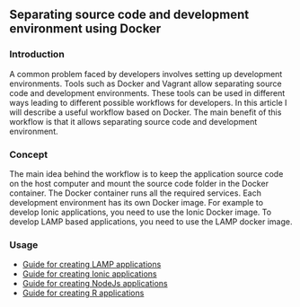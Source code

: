 ## Separating source code and development environment using Docker

### Introduction
A common problem faced by developers involves setting up development environments. Tools such as Docker and Vagrant allow separating source code and development environments. These tools can be used in different ways leading to different possible workflows for developers. In this article I will describe a useful workflow based on Docker. The main benefit of this workflow is that it allows separating source code and development environment.

### Concept
The main idea behind the workflow is to keep the application source code on the host computer and mount the source code folder in the Docker container. The Docker container runs all the required services. Each development environment has its own Docker image. For example to develop Ionic applications, you need to use the Ionic Docker image. To develop LAMP based applications, you need to use the LAMP docker image.

### Usage

- [Guide for creating LAMP applications](https://github.com/pakjiddat/docker-workflows/tree/master/lamp/docs)
- [Guide for creating Ionic applications](https://github.com/pakjiddat/docker-workflows/tree/master/ionic/docs)
- [Guide for creating NodeJs applications](https://github.com/pakjiddat/docker-workflows/tree/master/nodejs/docs)
- [Guide for creating R applications](https://github.com/pakjiddat/r-env/tree/master/r-env/docs)
